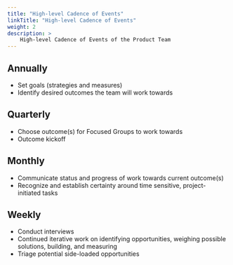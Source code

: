```yaml
---
title: "High-level Cadence of Events"
linkTitle: "High-level Cadence of Events"
weight: 2
description: >
    High-level Cadence of Events of the Product Team
---
```


## Annually

- Set goals (strategies and measures)
- Identify desired outcomes the team will work towards

## Quarterly

- Choose outcome(s) for Focused Groups to work towards
- Outcome kickoff

## Monthly

- Communicate status and progress of work towards current outcome(s)
- Recognize and establish certainty around time sensitive, project-initiated tasks

## Weekly

- Conduct interviews
- Continued iterative work on identifying opportunities, weighing possible solutions, building, and measuring
- Triage potential side-loaded opportunities 